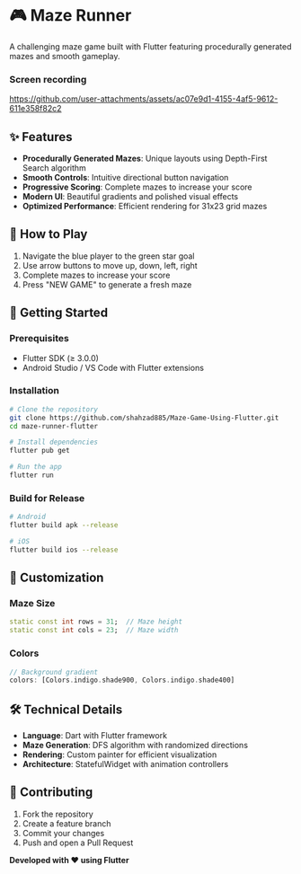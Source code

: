 # 🎮 Maze Runner

A challenging maze game built with Flutter featuring procedurally generated mazes and smooth gameplay.

### Screen recording

https://github.com/user-attachments/assets/ac07e9d1-4155-4af5-9612-611e358f82c2



## ✨ Features

- **Procedurally Generated Mazes**: Unique layouts using Depth-First Search algorithm
- **Smooth Controls**: Intuitive directional button navigation
- **Progressive Scoring**: Complete mazes to increase your score
- **Modern UI**: Beautiful gradients and polished visual effects
- **Optimized Performance**: Efficient rendering for 31x23 grid mazes

## 🎯 How to Play

1. Navigate the blue player to the green star goal
2. Use arrow buttons to move up, down, left, right
3. Complete mazes to increase your score
4. Press "NEW GAME" to generate a fresh maze

## 🚀 Getting Started

### Prerequisites
- Flutter SDK (≥ 3.0.0)
- Android Studio / VS Code with Flutter extensions

### Installation

```bash
# Clone the repository
git clone https://github.com/shahzad885/Maze-Game-Using-Flutter.git
cd maze-runner-flutter

# Install dependencies
flutter pub get

# Run the app
flutter run
```

### Build for Release
```bash
# Android
flutter build apk --release

# iOS
flutter build ios --release
```

## 🎨 Customization

### Maze Size
```dart
static const int rows = 31;  // Maze height
static const int cols = 23;  // Maze width
```

### Colors
```dart
// Background gradient
colors: [Colors.indigo.shade900, Colors.indigo.shade400]
```

## 🛠️ Technical Details

- **Language**: Dart with Flutter framework
- **Maze Generation**: DFS algorithm with randomized directions
- **Rendering**: Custom painter for efficient visualization
- **Architecture**: StatefulWidget with animation controllers

## 🤝 Contributing

1. Fork the repository
2. Create a feature branch
3. Commit your changes
4. Push and open a Pull Request


**Developed with ❤️ using Flutter**
